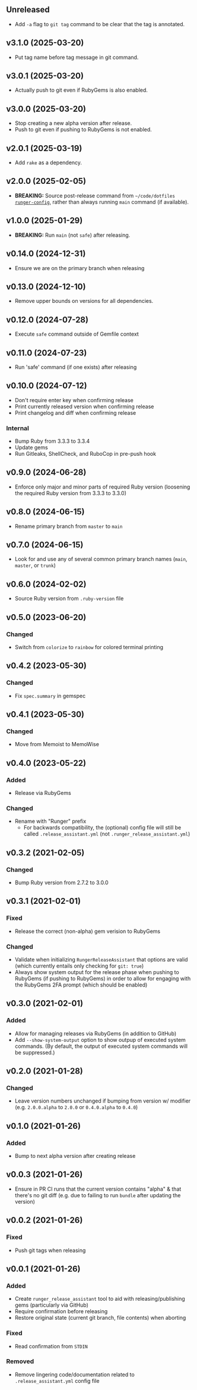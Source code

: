 ## Unreleased
- Add `-a` flag to `git tag` command to be clear that the tag is annotated.

## v3.1.0 (2025-03-20)
- Put tag name before tag message in git command.

## v3.0.1 (2025-03-20)
- Actually push to git even if RubyGems is also enabled.

## v3.0.0 (2025-03-20)
- Stop creating a new alpha version after release.
- Push to git even if pushing to RubyGems is not enabled.

## v2.0.1 (2025-03-19)
- Add `rake` as a dependency.

## v2.0.0 (2025-02-05)
- **BREAKING:** Source post-release command from `~/code/dotfiles` [`runger-config`](https://github.com/davidrunger/dotfiles/blob/cd02495fb2ad742cc1e85cc65aea5ff711485981/crystal-programs/runger-config.cr), rather than always running `main` command (if available).

## v1.0.0 (2025-01-29)
- **BREAKING:** Run `main` (not `safe`) after releasing.

## v0.14.0 (2024-12-31)
- Ensure we are on the primary branch when releasing

## v0.13.0 (2024-12-10)
- Remove upper bounds on versions for all dependencies.

## v0.12.0 (2024-07-28)
- Execute `safe` command outside of Gemfile context

## v0.11.0 (2024-07-23)
- Run 'safe' command (if one exists) after releasing

## v0.10.0 (2024-07-12)
- Don't require enter key when confirming release
- Print currently released version when confirming release
- Print changelog and diff when confirming release

### Internal
- Bump Ruby from 3.3.3 to 3.3.4
- Update gems
- Run Gitleaks, ShellCheck, and RuboCop in pre-push hook

## v0.9.0 (2024-06-28)
- Enforce only major and minor parts of required Ruby version (loosening the required Ruby version from 3.3.3 to 3.3.0)

## v0.8.0 (2024-06-15)
- Rename primary branch from `master` to `main`

## v0.7.0 (2024-06-15)
- Look for and use any of several common primary branch names (`main`, `master`, or `trunk`)

## v0.6.0 (2024-02-02)
- Source Ruby version from `.ruby-version` file

## v0.5.0 (2023-06-20)
### Changed
- Switch from `colorize` to `rainbow` for colored terminal printing

## v0.4.2 (2023-05-30)
### Changed
- Fix `spec.summary` in gemspec

## v0.4.1 (2023-05-30)
### Changed
- Move from Memoist to MemoWise

## v0.4.0 (2023-05-22)
### Added
- Release via RubyGems

### Changed
- Rename with "Runger" prefix
  - For backwards compatibility, the (optional) config file will still be called
    `.release_assistant.yml` (not `.runger_release_assistant.yml`)

## v0.3.2 (2021-02-05)
### Changed
- Bump Ruby version from 2.7.2 to 3.0.0

## v0.3.1 (2021-02-01)
### Fixed
- Release the correct (non-alpha) gem verision to RubyGems

### Changed
- Validate when initializing `RungerReleaseAssistant` that options are valid (which currently entails only
  checking for `git: true`)
- Always show system output for the release phase when pushing to RubyGems (if pushing to RubyGems)
  in order to allow for engaging with the RubyGems 2FA prompt (which should be enabled)

## v0.3.0 (2021-02-01)
### Added
- Allow for managing releases via RubyGems (in addition to GitHub)
- Add `--show-system-output` option to show outpup of executed system commands. (By default, the
  output of executed system commands will be suppressed.)

## v0.2.0 (2021-01-28)
### Changed
- Leave version numbers unchanged if bumping from version w/ modifier (e.g. `2.0.0.alpha` to `2.0.0`
  or `0.4.0.alpha` to `0.4.0`)

## v0.1.0 (2021-01-26)
### Added
- Bump to next alpha version after creating release

## v0.0.3 (2021-01-26)
- Ensure in PR CI runs that the current version contains "alpha" & that there's no git diff (e.g.
  due to failing to run `bundle` after updating the version)

## v0.0.2 (2021-01-26)
### Fixed
- Push git tags when releasing

## v0.0.1 (2021-01-26)
### Added
- Create `runger_release_assistant` tool to aid with releasing/publishing gems (particularly via GitHub)
- Require confirmation before releasing
- Restore original state (current git branch, file contents) when aborting

### Fixed
- Read confirmation from `STDIN`

### Removed
- Remove lingering code/documentation related to `.release_assistant.yml` config file
